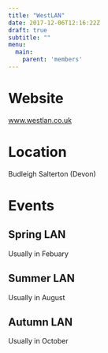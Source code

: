 ```yaml
---
title: "WestLAN"
date: 2017-12-06T12:16:22Z
draft: true
subtitle: ""
menu:
  main:
    parent: 'members'
---
```

# Website
www.westlan.co.uk
# Location
Budleigh Salterton (Devon)
# Events
## Spring LAN
Usually in Febuary
## Summer LAN
Usually in August
## Autumn LAN
Usually in October

